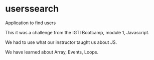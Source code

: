 # userssearch
Application to find users

This it was a challenge from the IGTI Bootcamp, module 1, Javascript. 

We had to use what our instructor taught us about JS. 

We have learned about Array, Events, Loops. 

